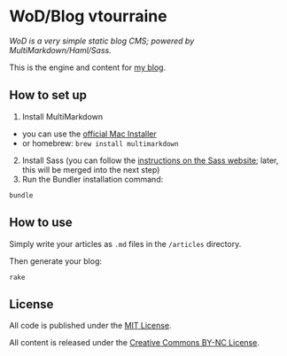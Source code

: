 # WoD/Blog vtourraine

_WoD is a very simple static blog CMS; powered by MultiMarkdown/Haml/Sass._

This is the engine and content for [my blog](http://www.vtourraine.net/blog/).


## How to set up

1. Install MultiMarkdown
  * you can use the [official Mac Installer](http://fletcherpenney.net/multimarkdown/download/)
  * or homebrew: `brew install multimarkdown`
2. Install Sass (you can follow the [instructions on the Sass website](http://sass-lang.com/install); later, this will be merged into the next step)
3. Run the Bundler installation command:

```
bundle
```

## How to use

Simply write your articles as `.md` files in the `/articles` directory.

Then generate your blog:

    rake



## License

All code is published under the [MIT License](http://opensource.org/licenses/MIT).

All content is released under the [Creative Commons BY-NC License](http://creativecommons.org/licenses/by-nc/4.0/).
